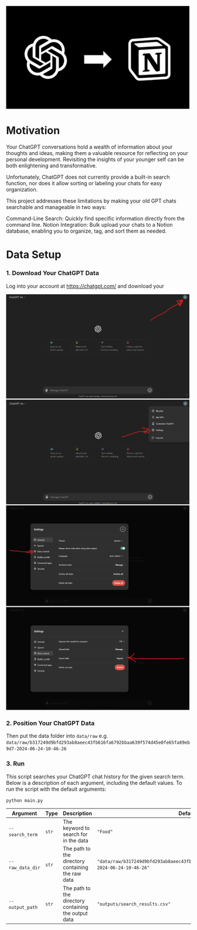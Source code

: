 <img src="images/chatgpt_to_notion.png" alt="Example Image" width="500"/>

# Motivation
Your ChatGPT conversations hold a wealth of information about your thoughts and ideas, making them a valuable resource for reflecting on your personal development. Revisiting the insights of your younger self can be both enlightening and transformative.

Unfortunately, ChatGPT does not currently provide a built-in search function, nor does it allow sorting or labeling your chats for easy organization.

This project addresses these limitations by making your old GPT chats searchable and manageable in two ways:

Command-Line Search: Quickly find specific information directly from the command line.
Notion Integration: Bulk upload your chats to a Notion database, enabling you to organize, tag, and sort them as needed.


# Data Setup

### 1. Download Your ChatGPT Data
Log into your account at https://chatgpt.com/ and download your

<img src="images/Step_1_Account_Settings.png" alt="Example Image" width="500"/>
<img src="images/Step_2_Settings.png" alt="Example Image" width="500"/>
<img src="images/Step_3_Data_Controls.png" alt="Example Image" width="500"/>
<img src="images/Step_4_Export_data.png" alt="Example Image" width="500"/>

### 2. Position Your ChatGPT Data
Then put the data folder into ```data/raw``` e.g. ```data/raw/b317249d9bfd293ab8aeec43fb616fa6792bbaa639f574d45e0fe65fa89eb9d7-2024-06-24-10-46-26```

### 3. Run
This script searches your ChatGPT chat history for the given search term. Below is a description of each argument, including the default values.
To run the script with the default arguments:

```bash
python main.py
```

| Argument         | Type   | Description                                      | Default Value |
|------------------|--------|--------------------------------------------------|---------------|
| `--search_term`  | `str`  | The keyword to search for in the data            | `"Food"`      |
| `--raw_data_dir` | `str`  | The path to the directory containing the raw data | `"data/raw/b317249d9bfd293ab8aeec43fb616fa6792bbaa639f574d45e0fe65fa89eb9d7-2024-06-24-10-46-26"` |
| `--output_path`  | `str`  | The path to the directory containing the output data | `"outputs/search_results.csv"` |
